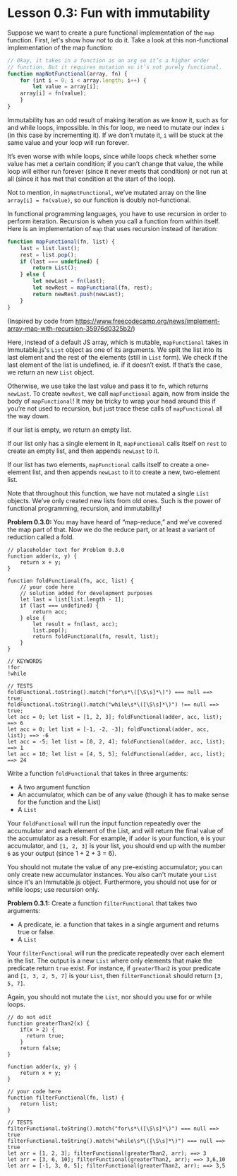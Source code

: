 # Lesson 0.3: Fun with immutability

Suppose we want to create a pure functional implementation of the `map` function. First, let's show how *not* to do it. Take a look at this non-functional implementation of the map function:

```javascript
// Okay, it takes in a function as an arg so it’s a higher order
// function. But it requires mutation so it’s not purely functional.
function mapNotFunctional(array, fn) {
    for (int i = 0; i < array.length; i++) {
        let value = array[i];
	array[i] = fn(value);
    }
}
``` 

Immutability has an odd result of making iteration as we know it, such as for and while loops, impossible. In this for loop, we need to mutate our index `i` (in this case by incrementing it). If we don’t mutate it, `i` will be stuck at the same value and your loop will run forever.

It’s even worse with while loops, since while loops check whether some value has met a certain condition; if you can’t change that value, the while loop will either run forever (since it never meets that condition) or not run at all (since it has met that condition at the start of the loop).

Not to mention, in `mapNotFunctional`, we’ve mutated array on the line `array[i] = fn(value)`, so our function is doubly not-functional.

In functional programming languages, you have to use recursion in order to perform iteration. Recursion is when you call a function from within itself. Here is an implementation of `map` that uses recursion instead of iteration:

```javascript
function mapFunctional(fn, list) {
    last = list.last();
    rest = list.pop();
    if (last === undefined) {
        return List();
    } else {
        let newLast = fn(last);
        let newRest = mapFunctional(fn, rest);
        return newRest.push(newLast);
    }
}
```

(Inspired by code from https://www.freecodecamp.org/news/implement-array-map-with-recursion-35976d0325b2/)

Here, instead of a default JS array, which is mutable, `mapFunctional` takes in Immutable.js's `List` object as one of its arguments. We split the list into its last element and the rest of the elements (still in `List` form). We check if the last element of the list is undefined, ie. if it doesn’t exist. If that’s the case, we return an new `List` object.

Otherwise, we use take the last value and pass it to `fn`, which returns `newLast`. To create `newRest`, we call `mapFunctional` again, now from inside the body of `mapFunctional`! It may be tricky to wrap your head around this if you’re not used to recursion, but just trace these calls of `mapFunctional` all the way down.

If our list is empty, we return an empty list.

If our list only has a single element in it, `mapFunctional` calls itself on `rest` to create an empty list, and then appends `newLast` to it.

If our list has two elements, `mapFunctional` calls itself to create a one-element list, and then appends `newLast` to it to create a new, two-element list.

Note that throughout this function, we have not mutated a single `List` objects. We’ve only created new lists from old ones. Such is the power of functional programming, recursion, and immutability!

**Problem 0.3.0:** You may have heard of “map-reduce,” and we’ve covered the map part of that. Now we do the reduce part, or at least a variant of reduction called a fold.

```problem
// placeholder text for Problem 0.3.0
function adder(x, y) {
  	return x + y;
}

function foldFunctional(fn, acc, list) {
    // your code here
    // solution added for development purposes
    let last = list[list.length - 1];
  	if (last === undefined) {
    	return acc;
    } else {
  		let result = fn(last, acc);
 		list.pop();
    	return foldFunctional(fn, result, list);
    }
}

// KEYWORDS
!for
!while

// TESTS
foldFunctional.toString().match("for\s*\([\S\s]*\)") === null ==> true;
foldFunctional.toString().match("while\s*\([\S\s]*\)") !== null ==> true;
let acc = 0; let list = [1, 2, 3]; foldFunctional(adder, acc, list); ==> 6
let acc = 0; let list = [-1, -2, -3]; foldFunctional(adder, acc, list); ==> -6
let acc = -5; let list = [0, 2, 4]; foldFunctional(adder, acc, list); ==> 1
let acc = 10; let list = [4, 5, 5]; foldFunctional(adder, acc, list); ==> 24
```

Write a function `foldFunctional` that takes in three arguments:

- A two argument function
- An accumulator, which can be of any value (though it has to make sense for the function and the List)
- A `List`

Your `foldFunctional` will run the input function repeatedly over the accumulator and each element of the List, and will return the final value of the accumulator as a result. For example, if `adder` is your function, `0` is your accumulator, and `[1, 2, 3]` is your list, you should end up with the number `6` as your output (since 1 + 2 + 3 = 6).

You should not mutate the value of any pre-existing accumulator; you can only create new accumulator instances. You also can't mutate your `List` since it's an Immutable.js object. Furthermore, you should not use for or while loops; use recursion only.

**Problem 0.3.1:** Create a function `filterFunctional` that takes two arguments:

- A predicate, ie. a function that takes in a single argument and returns true or false.
- A `List`

Your `filterFunctional` will run the predicate repeatedly over each element in the list. The output is a new `List` where only elements that make the predicate return `true` exist. For instance, if `greaterThan2` is your predicate and `[1, 3, 2, 5, 7]` is your `List`, then `filterFunctional` should return `[3, 5, 7]`.

Again, you should not mutate the `List`, nor should you use for or while loops.

```problem
// do not edit
function greaterThan2(x) {
    if(x > 2) {
      return true;
    }
  	return false;
}

function adder(x, y) {
    return x + y;
}

// your code here
function filterFunctional(fn, list) {
    return list;
}

// TESTS
filterFunctional.toString().match("for\s*\([\S\s]*\)") === null ==> true
filterFunctional.toString().match("while\s*\([\S\s]*\)") === null ==> true
let arr = [1, 2, 3]; filterFunctional(greaterThan2, arr); ==> 3
let arr = [3, 6, 10]; filterFunctional(greaterThan2, arr); ==> 3,6,10
let arr = [-1, 3, 0, 5]; filterFunctional(greaterThan2, arr); ==> 3,5
```
